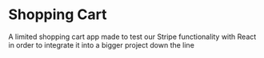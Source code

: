 # Shopping Cart
 A limited shopping cart app made to test our Stripe functionality with React in order to integrate it into a bigger project down the line
